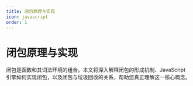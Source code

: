 ```yaml
---
title: 闭包原理与实现
icon: javascript
order: 1
---
```


# 闭包原理与实现

闭包是函数和其词法环境的组合。本文将深入解释闭包的形成机制、JavaScript引擎如何实现闭包，以及闭包与垃圾回收的关系，帮助您真正理解这一核心概念。

